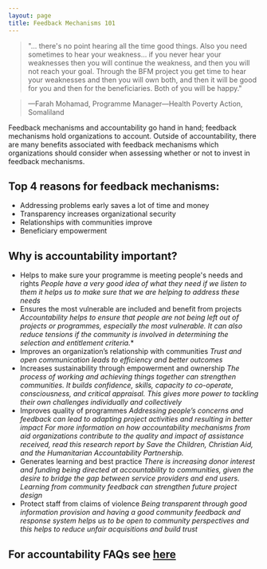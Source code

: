 ```yaml
---
layout: page
title: Feedback Mechanisms 101
---
```


 >"... there's no point hearing all the time good things. Also you need sometimes to hear your weakness... if you never hear your weaknesses then you will continue the weakness, and then you will not reach your goal. Through the BFM project you get time to hear  your weaknesses and then you will own both, and then it will be good for you and then for the beneficiaries.  Both of you will be happy."

 >&mdash;Farah Mohamad, Programme Manager&mdash;Health Poverty Action, Somaliland

Feedback mechanisms and accountability go hand in hand; feedback mechanisms hold organizations to account. Outside of accountability, there are many benefits associated with feedback mechanisms which organizations should consider when assessing whether or not to invest in feedback mechanisms.

## Top 4 reasons for feedback mechanisms:

* Addressing problems early saves a lot of time and money
* Transparency increases organizational security
* Relationships with communities improve
* Beneficiary empowerment

## Why is accountability important?

* Helps to make sure your programme is meeting people's needs and rights
*People have a very good idea of what they need if we listen to them it helps us to make sure that we are helping to address these needs*
* Ensures the most vulnerable are included and benefit from projects
*Accountability helps to ensure that people are not being left out of projects or programmes, especially the most vulnerable. It can also reduce tensions if the community is involved in determining the selection and entitlement criteria.**
* Improves an organization’s relationship with communities
*Trust and open communication leads to efficiency and better outcomes*
* Increases sustainability through empowerment and ownership
*The process of working and achieving things together can strengthen communities. It builds confidence, skills, capacity to co-operate, consciousness, and critical appraisal. This gives more power to tackling their own challenges individually and collectively*
* Improves quality of programmes
*Addressing people’s concerns and feedback can lead to adapting project activities and resulting in better impact
For more information on how accountability mechanisms from aid organizations contribute to the quality and impact of assistance received, read this research report by Save the Children, Christian Aid, and the Humanitarian Accountability Partnership.*
* Generates learning and best practice
*There is increasing donor interest and funding being directed at accountability to communities, given the desire to bridge the gap between service providers and end users. Learning from community feedback can strengthen future project design*
* Protect staff from claims of violence
*Being transparent through good information provision and having a good community feedback and response system helps us to be open to community perspectives and this helps to reduce unfair acquisitions and build trust*


## For accountability FAQs see [here]({{site.baseurl}}/public/files/A2CFAQ.pdf)
